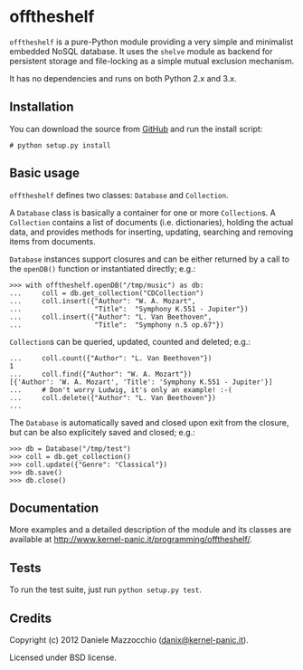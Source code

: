offtheshelf
===========

`offtheshelf` is a pure-Python module providing a very simple and minimalist
embedded NoSQL database. It uses the `shelve` module as backend for persistent
storage and file-locking as a simple mutual exclusion mechanism.

It has no dependencies and runs on both Python 2.x and 3.x.


Installation
------------
You can download the source from [GitHub](https://github.com/dotpy/offtheshelf)
and run the install script:

    # python setup.py install


Basic usage
-----------
`offtheshelf` defines two classes: `Database` and `Collection`.

A `Database` class is basically a container for one or more `Collection`s. A
`Collection` contains a list of documents (i.e. dictionaries), holding the
actual data, and provides methods for inserting, updating, searching and
removing items from documents.

`Database` instances support closures and can be either returned by a call to
the `openDB()` function or instantiated directly; e.g.:

    >>> with offtheshelf.openDB("/tmp/music") as db:
    ...     coll = db.get_collection("CDCollection")
    ...     coll.insert({"Author": "W. A. Mozart",
    ...                  "Title":  "Symphony K.551 - Jupiter"})
    ...     coll.insert({"Author": "L. Van Beethoven",
    ...                  "Title":  "Symphony n.5 op.67"})

`Collection`s can be queried, updated, counted and deleted; e.g.:

    ...     coll.count({"Author": "L. Van Beethoven"})
    1
    ...     coll.find({"Author": "W. A. Mozart"})
    [{'Author': 'W. A. Mozart', 'Title': 'Symphony K.551 - Jupiter'}]
    ...     # Don't worry Ludwig, it's only an example! :-(
    ...     coll.delete({"Author": "L. Van Beethoven"})
    ...

The `Database` is automatically saved and closed upon exit from the closure,
but can be also explicitely saved and closed; e.g.:

    >>> db = Database("/tmp/test")
    >>> coll = db.get_collection()
    >>> coll.update({"Genre": "Classical"})
    >>> db.save()
    >>> db.close()


Documentation
-------------
More examples and a detailed description of the module and its classes are
available at http://www.kernel-panic.it/programming/offtheshelf/.


Tests
-----
To run the test suite, just run `python setup.py test`.


Credits
-------
Copyright (c) 2012 Daniele Mazzocchio (danix@kernel-panic.it).

Licensed under BSD license.
